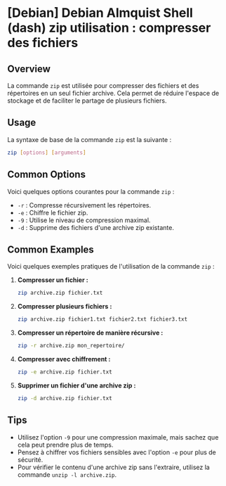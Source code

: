 # [Debian] Debian Almquist Shell (dash) zip utilisation : compresser des fichiers

## Overview
La commande `zip` est utilisée pour compresser des fichiers et des répertoires en un seul fichier archive. Cela permet de réduire l'espace de stockage et de faciliter le partage de plusieurs fichiers.

## Usage
La syntaxe de base de la commande `zip` est la suivante :

```bash
zip [options] [arguments]
```

## Common Options
Voici quelques options courantes pour la commande `zip` :

- `-r` : Compresse récursivement les répertoires.
- `-e` : Chiffre le fichier zip.
- `-9` : Utilise le niveau de compression maximal.
- `-d` : Supprime des fichiers d'une archive zip existante.

## Common Examples
Voici quelques exemples pratiques de l'utilisation de la commande `zip` :

1. **Compresser un fichier :**
   ```bash
   zip archive.zip fichier.txt
   ```

2. **Compresser plusieurs fichiers :**
   ```bash
   zip archive.zip fichier1.txt fichier2.txt fichier3.txt
   ```

3. **Compresser un répertoire de manière récursive :**
   ```bash
   zip -r archive.zip mon_repertoire/
   ```

4. **Compresser avec chiffrement :**
   ```bash
   zip -e archive.zip fichier.txt
   ```

5. **Supprimer un fichier d'une archive zip :**
   ```bash
   zip -d archive.zip fichier.txt
   ```

## Tips
- Utilisez l'option `-9` pour une compression maximale, mais sachez que cela peut prendre plus de temps.
- Pensez à chiffrer vos fichiers sensibles avec l'option `-e` pour plus de sécurité.
- Pour vérifier le contenu d'une archive zip sans l'extraire, utilisez la commande `unzip -l archive.zip`.